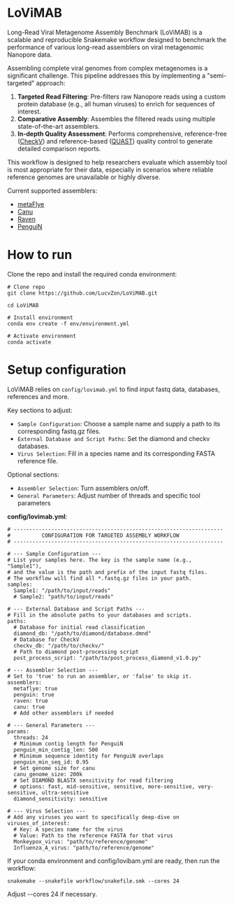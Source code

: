 # LoViMAB
Long-Read Viral Metagenome Assembly Benchmark (LoViMAB) is a scalable and reproducible Snakemake workflow designed to benchmark the performance of various long-read assemblers on viral metagenomic Nanopore data.

Assembling complete viral genomes from complex metagenomes is a significant challenge. This pipeline addresses this by implementing a "semi-targeted" approach:

1. **Targeted Read Filtering**: Pre-filters raw Nanopore reads using a custom protein database (e.g., all human viruses) to enrich for sequences of interest.
2. **Comparative Assembly**: Assembles the filtered reads using multiple state-of-the-art assemblers.
3. **In-depth Quality Assessment**: Performs comprehensive, reference-free ([CheckV](https://bitbucket.org/berkeleylab/checkv)) and reference-based ([QUAST](https://github.com/ablab/quast)) quality control to generate detailed comparison reports.

This workflow is designed to help researchers evaluate which assembly tool is most appropriate for their data, especially in scenarios where reliable reference genomes are unavailable or highly diverse.

Current supported assemblers:
- [metaFlye](https://github.com/mikolmogorov/Flye)
- [Canu](https://github.com/marbl/canu)
- [Raven](https://github.com/lbcb-sci/raven)
- [PenguiN](https://github.com/soedinglab/plass)

# How to run

Clone the repo and install the required conda environment:

```
# Clone repo
git clone https://github.com/LucvZon/LoViMAB.git

cd LoViMAB

# Install environment
conda env create -f env/environment.yml

# Activate environment
conda activate
```

# Setup configuration

LoViMAB relies on `config/lovimab.yml` to find input fastq data, databases, references and more.

Key sections to adjust:

- `Sample Configuration`: Choose a sample name and supply a path to its corresponding fastq.gz files.
- `External Database and Script Paths`: Set the diamond and checkv databases.
- `Virus Selection`: Fill in a species name and its corresponding FASTA reference file.

Optional sections:

- `Assembler Selection`: Turn assemblers on/off.
- `General Parameters`: Adjust number of threads and specific tool parameters

**config/lovimab.yml**:
```
# -------------------------------------------------------------------
#          CONFIGURATION FOR TARGETED ASSEMBLY WORKFLOW
# -------------------------------------------------------------------
 
# --- Sample Configuration ---
# List your samples here. The key is the sample name (e.g., "Sample1"),
# and the value is the path and prefix of the input fastq files.
# The workflow will find all *.fastq.gz files in your path.
samples:
  Sample1: "/path/to/input/reads"
  # Sample2: "path/to/input/reads"
 
# --- External Database and Script Paths ---
# Fill in the absolute paths to your databases and scripts.
paths:
  # Database for initial read classification
  diamond_db: "/path/to/diamond/database.dmnd"
  # Database for CheckV
  checkv_db: "/path/to/checkv/"
  # Path to diamond post-processing script
  post_process_script: "/path/to/post_process_diamond_v1.0.py"
 
# --- Assembler Selection ---
# Set to 'true' to run an assembler, or 'false' to skip it.
assemblers:
  metaflye: true
  penguin: true
  raven: true
  canu: true
  # Add other assemblers if needed
 
# --- General Parameters ---
params:
  threads: 24
  # Minimum contig length for PenguiN
  penguin_min_contig_len: 500
  # Minimum sequence identity for PenguiN overlaps
  penguin_min_seq_id: 0.95
  # Set genome size for canu
  canu_genome_size: 200k
  # Set DIAMOND BLASTX sensitivity for read filtering
  # options: fast, mid-sensitive, sensitive, more-sensitive, very-sensitive, ultra-sensitive
  diamond_sensitivity: sensitive

# --- Virus Selection ---
# Add any viruses you want to specifically deep-dive on
viruses_of_interest:
  # Key: A species name for the virus
  # Value: Path to the reference FASTA for that virus
  Monkeypox_virus: "path/to/reference/genome"
  Influenza_A_virus: "path/to/reference/genome"
```

If your conda environment and config/lovibam.yml are ready, then run the workflow:
```
snakemake --snakefile workflow/snakefile.smk --cores 24
```
Adjust --cores 24 if necessary. 